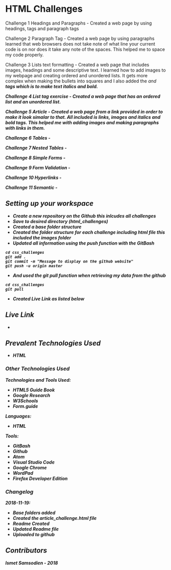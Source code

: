 # HTML Challenges

Challenge 1 Headings and Paragraphs - Created a web page by using headings, tags and paragraph tags 

Challenge 2 Paragraph Tag - Created a web page by using paragraphs learned that web browsers does not take note of what line your current code is on nor does it take any note of the spaces. This helped me to space my code properly.

Challenge 3 Lists text formatting - Created a web page that includes images, headings and some descriptive text. I learned how to add images to my webpage and creating ordered and unordered lists. It gets more complex when making the bullets into squares and I also added the 
<em> and <strong> tags which is to make text italics and bold.

Challenge 4 List tag exercise - Created a web page that has an ordered list and an unordered list.

Challenge 5 Article - Created a web page from a link provided in order to make it look simalar to that. All included is links, images and italics and bold tags. This helped me with adding images and making paragraphs with links in them. 

Challenge 6 Tables - 

Challenge 7 Nested Tables -

Challenge 8 Simple Forms -

Challenge 9 Form Validation - 

Challenge 10 Hyperlinks -

Challenge 11 Semantic -

## Setting up your workspace

- Create a new repository on the Github this inlcudes all challenges
- Save to desired directory (html_challenges)
- Created a base folder structure
- Created the folder structure for each challenge including html file this included the images folder
- Updated all information using the push function with the GitBash
```
cd css_challenges
git add .
git commit -m "Message to display on the github website"
git push -u origin master

```
- And used the git pull function when retrieving my data from the github
```
cd css_challenges
git pull

```
- Created Live Link as listed below


## Live Link

- 

## Prevalent Technologies Used

- HTML

### Other Technologies Used

Technologies and Tools Used:

- HTML5 Guide Book
- Google Research
- W3Schools
- Form.guide

Languages:

- HTML

Tools:

- GitBash
- Github
- Atom
- Visual Studio Code
- Google Chrome
- WordPad
- Firefox Developer Edition

### Changelog

2018-11-19:
- Base folders added
- Created the article_challenge.html file
- Readme Created 
- Updated Readme file
- Uploaded to github



## Contributors

Ismet Samsodien - 2018



